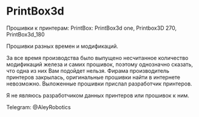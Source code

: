 # PrintBox3d

Прошивки к принтерам:
PrintBox: PrintBox3d one, Printbox3D 270, PrintBox3d_180

Прошивки разных времен и модификаций. 

За все время производства было выпущено несчитанное количество модификаций железа и самих прошивок, поэтому однозначно сказать, что одна из них Вам подойдет нельзя.
Фирама производитель принтеров закрылась, оригинальные прошивки найти в интернете невозможно.
Выложенные прошивки прислал разработчик принтеров. 

Я не являюсь разработчиком данных принтеров или прошивок к ним.

Telegram: @AleyRobotics
